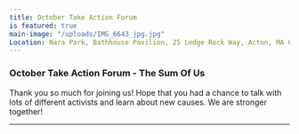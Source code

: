 ```yaml
---
title: October Take Action Forum
is featured: true
main-image: "/uploads/IMG_6643_jpg.jpg"
Location: Nara Park, Bathhouse Pavilion, 25 Ledge Rock Way, Acton, MA 01720
---
```


###  October Take Action Forum - The Sum Of Us

Thank you so much for joining us!  Hope that you had a chance to talk with lots of different activists and learn about new causes.  We are stronger together!

---

